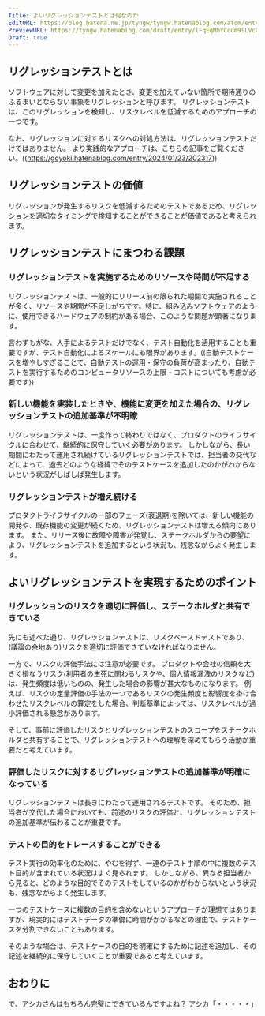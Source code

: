 ```yaml
---
Title: よいリグレッションテストとは何なのか
EditURL: https://blog.hatena.ne.jp/tyngw/tyngw.hatenablog.com/atom/entry/6802418398323511239
PreviewURL: https://tyngw.hatenablog.com/draft/entry/lFqEqMhYCcdm9SLVcXCprnw64wg
Draft: true
---
```


## リグレッションテストとは
ソフトウェアに対して変更を加えたとき、変更を加えていない箇所で期待通りのふるまいとならない事象をリグレッションと呼びます。
リグレッションテストは、このリグレッションを検知し、リスクレベルを低減するためのアプローチの一つです。

なお、リグレッションに対するリスクへの対処方法は、リグレッションテストだけではありません。
より実践的なアプローチは、こちらの記事をご覧ください。((https://goyoki.hatenablog.com/entry/2024/01/23/202317))

## リグレッションテストの価値
リグレッションが発生するリスクを低減するためのテストであるため、リグレッションを適切なタイミングで検知することができることが価値であると考えられます。

## リグレッションテストにまつわる課題

### リグレッションテストを実施するためのリソースや時間が不足する
リグレッションテストは、一般的にリリース前の限られた期間で実施されることが多く、リソースや期間が不足しがちです。特に、組み込みソフトウェアのように、使用できるハードウェアの制約がある場合、このような問題が顕著になります。

言わずもがな、人手によるテストだけでなく、テスト自動化を活用することも重要ですが、テスト自動化によるスケールにも限界があります。((自動テストケースを増やしすぎることで、自動テストの運用・保守の負荷が高まったり、自動テストを実行するためのコンピュータリソースの上限・コストについても考慮が必要です))

### 新しい機能を実装したときや、機能に変更を加えた場合の、リグレッションテストの追加基準が不明瞭
リグレッションテストは、一度作って終わりではなく、プロダクトのライフサイクルに合わせて、継続的に保守していく必要があります。
しかしながら、長い期間にわたって運用され続けているリグレッションテストでは、担当者の交代などによって、過去どのような経緯でそのテストケースを追加したのかがわからないという状況がしばしば発生します。

### リグレッションテストが増え続ける
プロダクトライフサイクルの一部のフェーズ(衰退期)を除いては、新しい機能の開発や、既存機能の変更が続くため、リグレッションテストは増える傾向にあります。
また、リリース後に故障や障害が発覚し、ステークホルダからの要望により、リグレッションテストを追加するという状況も、残念ながらよく発生します。

## よいリグレッションテストを実現するためのポイント

### リグレッションのリスクを適切に評価し、ステークホルダと共有できている
先にも述べた通り、リグレッションテストは、リスクベースドテストであり、(議論の余地あり)リスクを適切に評価できていなければなりません。

一方で、リスクの評価手法には注意が必要です。
プロダクトや会社の信頼を大きく損なうリスク(利用者の生死に関わるリスクや、個人情報漏洩のリスクなど)は、発生頻度は低いものの、発生した場合の影響が甚大なものになります。
例えば、リスクの定量評価の手法の一つであるリスクの発生頻度と影響度を掛け合わせたリスクレベルの算定をした場合、判断基準によっては、リスクレベルが過小評価される懸念があります。

そして、事前に評価したリスクとリグレッションテストのスコープをステークホルダと共有することで、リグレッションテストへの理解を深めてもらう活動が重要だと考えています。

### 評価したリスクに対するリグレッションテストの追加基準が明確になっている
リグレッションテストは長きにわたって運用されるテストです。
そのため、担当者が交代した場合においても、前述のリスクの評価と、リグレッションテストの追加基準が伝わることが重要です。

### テストの目的をトレースすることができる

テスト実行の効率化のために、やむを得ず、一連のテスト手順の中に複数のテスト目的が含まれている状況はよく見られます。
しかしながら、異なる担当者から見ると、どのような目的でそのテストをしているのかがわからないという状況も、残念ながらよく発生します。

一つのテストケースに複数の目的を含めないというアプローチが理想ではありますが、現実的にはテストデータの準備に時間がかかるなどの理由で、テストケースを分割できないこともあります。

そのような場合は、テストケースの目的を明確にするために記述を追加し、その記述を継続的に保守していくことが重要であると考えています。

## おわりに
で、アシカさんはもちろん完璧にできているんですよね？
アシカ「・・・・・」


